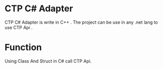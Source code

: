 # CTP C# Adapter #

CTP C# Adapter is write in C++ . The project can
be use in any  .net lang to use CTP Api .



# Function #

Using Class And Struct in C# call CTP Api.